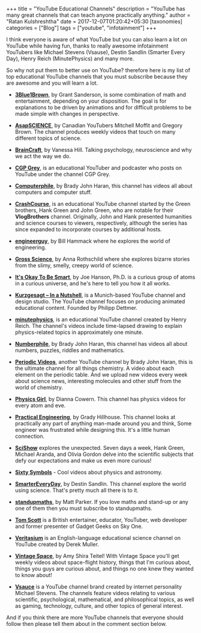 +++
title = "YouTube Educational Channels"
description = "YouTube has many great channels that can teach anyone practically anything."
author = "Ratan Kulshreshtha"
date = 2017-12-07T01:20:42+05:30
[taxonomies]
categories = ["Blog"]
tags = ["youtube", "infotainment"]
+++

I think everyone is aware of what YouTube but you can also learn a lot on YouTube while having fun, thanks to really awesome infotainment YouTubers like Michael Stevens (Vsause), Destin Sandlin (Smarter Every Day), Henry Reich (MinutePhysics) and many more.

<!-- more -->

So why not put them to better use on YouTube? therefore here is my list of top educational YouTube channels that you must subscribe because they are awesome and you will learn a lot.

- [**3Blue1Brown**](https://www.youtube.com/channel/UCYO_jab_esuFRV4b17AJtAw/featured), by Grant Sanderson, is some combination of math and entertainment, depending on your disposition. The goal is for explanations to be driven by animations and for difficult problems to be made simple with changes in perspective.

- [**AsapSCIENCE**](https://www.youtube.com/user/AsapSCIENCE/featured), by Canadian YouTubers Mitchell Moffit and Gregory Brown. The channel produces weekly videos that touch on many different topics of science.

- [**BrainCraft**](https://www.youtube.com/channel/UCt_t6FwNsqr3WWoL6dFqG9w), by Vanessa Hill. Talking psychology, neuroscience and why we act the way we do.

- [**CGP Grey**](https://www.youtube.com/channel/UC2C_jShtL725hvbm1arSV9w), is an educational YouTuber and podcaster who posts on YouTube under the channel CGP Grey.

- [**Computerphile**](https://www.youtube.com/channel/UC9-y-6csu5WGm29I7JiwpnA), by Brady John Haran, this channel has videos all about computers and computer stuff.

- [**CrashCourse**](https://www.youtube.com/channel/UCX6b17PVsYBQ0ip5gyeme-Q), is an educational YouTube channel started by the Green brothers, Hank Green and John Green, who are notable for their **VlogBrothers** channel. Originally, John and Hank presented humanities and science courses to viewers, respectively, although the series has since expanded to incorporate courses by additional hosts.

- [**engineerguy**](https://www.youtube.com/user/engineerguyvideo/featured), by Bill Hammack where he explores the world of engineering.

- [**Gross Science**](https://www.youtube.com/user/grossscienceshow/featured), by Anna Rothschild where she explores bizarre stories from the slimy, smelly, creepy world of science.

- [**It's Okay To Be Smart**](https://www.youtube.com/channel/UCH4BNI0-FOK2dMXoFtViWHw), by Joe Hanson, Ph.D. is a curious group of atoms in a curious universe, and he's here to tell you how it all works.

- [**Kurzgesagt – In a Nutshell**](https://www.youtube.com/user/Kurzgesagt/featured), is a Munich-based YouTube channel and design studio. The YouTube channel focuses on producing animated educational content. Founded by Philipp Dettmer.

- [**minutephysics**](https://www.youtube.com/channel/UCUHW94eEFW7hkUMVaZz4eDg), is an educational YouTube channel created by Henry Reich. The channel's videos include time-lapsed drawing to explain physics-related topics in approximately one minute.

- [**Numberphile**](https://www.youtube.com/channel/UCoxcjq-8xIDTYp3uz647V5A), by Brady John Haran, this channel has videos all about numbers, puzzles, riddles and mathematics.

- [**Periodic Videos**](https://www.youtube.com/channel/UCtESv1e7ntJaLJYKIO1FoYw), another YouTube channel by Brady John Haran, this is the ultimate channel for all things chemistry. A video about each element on the periodic table. And we upload new videos every week about science news, interesting molecules and other stuff from the world of chemistry.

- [**Physics Girl**](https://www.youtube.com/channel/UC7DdEm33SyaTDtWYGO2CwdA), by Dianna Cowern. This channel has physics videos for every atom and eve.

- [**Practical Engineering**](https://www.youtube.com/channel/UCMOqf8ab-42UUQIdVoKwjlQ), by Grady Hillhouse. This channel looks at practically any part of anything man-made around you and think, Some engineer was frustrated while designing this. It's a little human connection.

- [**SciShow**](https://www.youtube.com/channel/UCZYTClx2T1of7BRZ86-8fow) explores the unexpected. Seven days a week, Hank Green, Michael Aranda, and Olivia Gordon delve into the scientific subjects that defy our expectations and make us even more curious!

- [**Sixty Symbols**](https://www.youtube.com/user/sixtysymbols/) -  Cool videos about physics and astronomy.

- [**SmarterEveryDay**](https://www.youtube.com/channel/UC6107grRI4m0o2-emgoDnAA), by Destin Sandlin. This channel explore the world using science. That's pretty much all there is to it.

- [**standupmaths**](https://www.youtube.com/channel/UCSju5G2aFaWMqn-_0YBtq5A), by Matt Parker. If you love maths and stand-up or any one of them then you must subscribe to standupmaths.

- [**Tom Scott**](https://www.youtube.com/user/enyay/about) is a British entertainer, educator, YouTuber, web developer and former presenter of Gadget Geeks on Sky One.

- [**Veritasium**](https://www.youtube.com/channel/UCHnyfMqiRRG1u-2MsSQLbXA) is an English-language educational science channel on YouTube created by Derek Muller.

- [**Vintage Space**](https://www.youtube.com/channel/UCw95T_TgbGHhTml4xZ9yIqg/featured), by Amy Shira Teitel! With Vintage Space you'll get weekly videos about space-flight history, things that I'm curious about, things you guys are curious about, and things no one knew they wanted to know about!

- [**Vsauce**](https://www.youtube.com/channel/UC6nSFpj9HTCZ5t-N3Rm3-HA) is a YouTube channel brand created by internet personality Michael Stevens. The channels feature videos relating to various scientific, psychological, mathematical, and philosophical topics, as well as gaming, technology, culture, and other topics of general interest.

And if you think there are more YouTube channels that everyone should follow then please tell them about in the comment section below.
